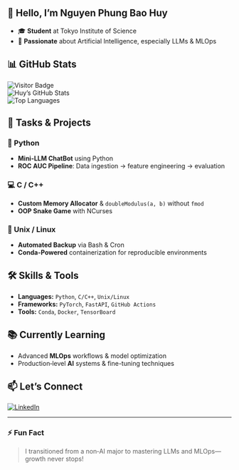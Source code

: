 <!--
  README.md for Nguyen Phung Bao Huy’s GitHub Profile
  Crafted with best practices: clear purpose, badges, live stats.
-->

## 👋 Hello, I’m Nguyen Phung Bao Huy
- 🎓 **Student** at Tokyo Institute of Science  
- 🔬 **Passionate** about Artificial Intelligence, especially LLMs & MLOps  


## 📊 GitHub Stats
![Visitor Badge](https://visitor-badge.laobi.icu/badge?page_id=nguyenphungbaohuy.nguyenphungbaohuy)  
![Huy’s GitHub Stats](https://github-readme-stats.vercel.app/api?username=nguyenphungbaohuy&show_icons=true)  
![Top Languages](https://github-readme-stats.vercel.app/api/top-langs/?username=nguyenphungbaohuy&layout=compact)

## 💼 Tasks & Projects

### 🐍 Python
- **Mini-LLM ChatBot** using Python
- **ROC AUC Pipeline**: Data ingestion → feature engineering → evaluation  

### 💻 C / C++
- **Custom Memory Allocator** & `doubleModulus(a, b)` without `fmod`  
- **OOP Snake Game** with NCurses  

### 🐧 Unix / Linux
- **Automated Backup** via Bash & Cron  
- **Conda-Powered** containerization for reproducible environments  

## 🛠️ Skills & Tools
- **Languages:** `Python`, `C/C++`, `Unix/Linux`  
- **Frameworks:** `PyTorch`, `FastAPI`, `GitHub Actions`  
- **Tools:** `Conda`, `Docker`, `TensorBoard`  

## 📚 Currently Learning
- Advanced **MLOps** workflows & model optimization  
- Production‑level **AI** systems & fine-tuning techniques  

## 📫 Let’s Connect
[![LinkedIn](https://img.shields.io/badge/LinkedIn-profile-blue)](https://www.linkedin.com/in/huy-nguyen-phung-bao-57a768338/)

---

### ⚡ Fun Fact
> I transitioned from a non‑AI major to mastering LLMs and MLOps—growth never stops!
<!---
baohuy11/baohuy11 is a ✨ special ✨ repository because its `README.md` (this file) appears on your GitHub profile.
You can click the Preview link to take a look at your changes.
--->
